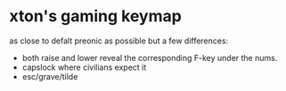 # xton's gaming keymap

as close to defalt preonic as possible but a few differences:

- both raise and lower reveal the corresponding F-key under the nums.
- capslock where civilians expect it 
- esc/grave/tilde

